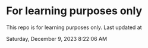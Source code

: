 # For learning purposes only
This repo is for learning purposes only.
Last updated at

Saturday, December 9, 2023 8:22:06 AM

